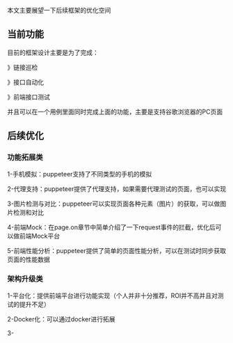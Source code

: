本文主要展望一下后续框架的优化空间

## 当前功能

目前的框架设计主要是为了完成：

》链接巡检

》接口自动化

》前端接口测试

并且可以在一个用例里面同时完成上面的功能，主要是支持谷歌浏览器的PC页面

## 后续优化

### 功能拓展类

1-手机模拟：puppeteer支持了不同类型的手机的模拟

2-代理支持：puppeteer提供了代理支持，如果需要代理测试的页面，也可以实现

3-图片检测与对比：puppeteer可以实现页面各种元素（图片）的获取，可以做图片检测和对比

4-前端Mock：在page.on章节中简单介绍了一下request事件的拦截，优化后可以做前端Mock平台

5-前端性能分析：puppeteer提供了简单的页面性能分析，可以在测试时同步获取页面的性能数据

### 架构升级类

1-平台化：提供前端平台进行功能实现（个人并非十分推荐，ROI并不高并且对测试的提升不足）

2-Docker化：可以通过docker进行拓展

[参考]: https://zhuanlan.zhihu.com/p/62807598

3-

